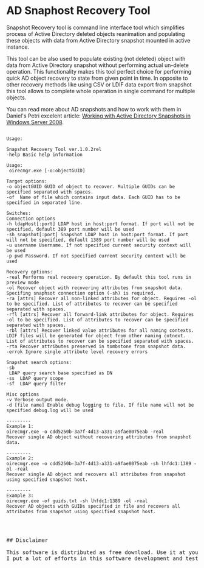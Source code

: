 # AD Snaphost Recovery Tool

Snapshot Recovery tool is command line interface tool which simplifies process of Active Directory deleted objects reanimation and populating these objects with data from Active Directory snapshot mounted in active instance.

This tool can be also used to populate existing (not deleted) object with data from Active Directory snapshot without performing actual un-delete operation. This functionality makes this tool perfect choice for performing quick AD object recovery to state from given point in time. In opposite to other recovery methods like using CSV or LDIF data export from snapshot this tool allows to complete whole operation in single command for multiple objects.

You can read more about AD snapshots and how to work with them in Daniel's Petri excelent article: [Working with Active Directory Snapshots in Windows Server 2008](https://petri.com/working-active-directory-snapshots-windows-server-2008).

<pre><code>
Usage:

Snapshot Recovery Tool ver.1.0.2rel
-help Basic help information

Usage:
 oirecmgr.exe [-o:objectGUID]

Target options:
-o objectGUID GUID of object to recover. Multiple GUIDs can be specified separated with spaces.
-of <file name> Name of file which contains input data. Each GUID has to be specified in separated line.

Switches:
Connection options
-h ldapHost[:port] LDAP host in host:port format. If port will not be specified, default 389 port number will be used
-sh snapshot[:port] Snapshot LDAP host in host:port format. If port will not be specified, default 1389 port number will be used
-u username Username. If not specified current security context will be used
-p pwd Password. If not specified current security context will be used

Recovery options:
-real Performs real recovery operation. By default this tool runs in preview mode
-ol Recover object with recovering attributes from snapshot data. Specifing snaphsot connection option (-sh) is required.
-ra [attrs] Recover all non-linked attributes for object. Requires -ol to be specified. List of attributes to recover can be specified separated with spaces.
-rfl [attrs] Recover all forward-link attributes for object. Requires -ol to be specified. List of attributes to recover can be specified separated with spaces.
-rbl [attrs] Recover linked value attributes for all naming contexts. LDIF files will be generated for object from other naming cotnext. List of attributes to recover can be specified separated with spaces.
-rta Recover attributes preserved in tombstone from snapshot data.
-errok Ignore single attribute level recovery errors

Snapshot search options:
-sb <search base> LDAP query search base specified as DN
-ss <base|onelevel|subtree> LDAP query scope
-sf <filter> LDAP query filter

Misc options
-v Verbose output mode.
-d [file name] Enable debug logging to file. If file name will not be specified debug.log will be used

---------
Example 1:
oirecmgr.exe -o cdd5250b-3a7f-4d13-a331-a9fae8075eab -real
Recover single AD object without recovering attributes from snapshot data.

---------
Example 2:
oirecmgr.exe -o cdd5250b-3a7f-4d13-a331-a9fae8075eab -sh lhfdc1:1389 -ol -real
Recover single AD object and recovers all attributes from snapshot using specified snapshot host.

---------
Example 3:
oirecmgr.exe -of guids.txt -sh lhfdc1:1389 -ol -real
Recover AD objects with GUIDs specified in file and recovers all attributes from snapshot using specified snapshot host.

</code>
<pre>

## Disclaimer

This software is distributed as free download. Use it at your own risk.
I put a lot of efforts in this software development and testing, however 1Identity does not warrant that this software will meet specific requirements or will not make any damage to directory service data.